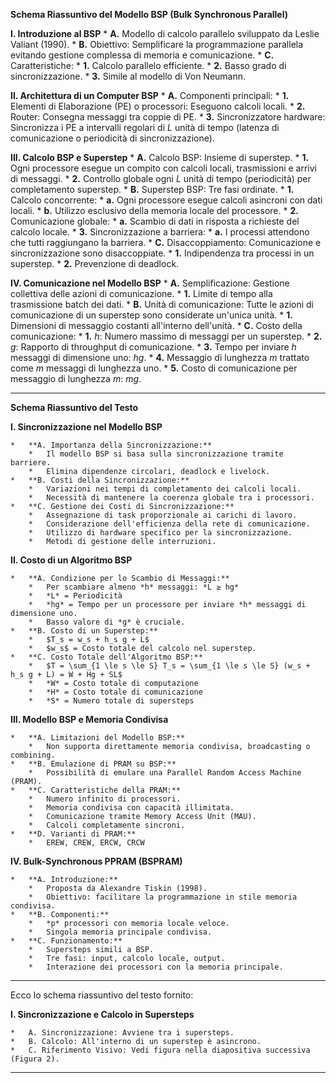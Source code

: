 
**Schema Riassuntivo del Modello BSP (Bulk Synchronous Parallel)**

**I. Introduzione al BSP**
    *   **A.** Modello di calcolo parallelo sviluppato da Leslie Valiant (1990).
    *   **B.** Obiettivo: Semplificare la programmazione parallela evitando gestione complessa di memoria e comunicazione.
    *   **C.** Caratteristiche:
        *   **1.** Calcolo parallelo efficiente.
        *   **2.** Basso grado di sincronizzazione.
        *   **3.** Simile al modello di Von Neumann.

**II. Architettura di un Computer BSP**
    *   **A.** Componenti principali:
        *   **1.** Elementi di Elaborazione (PE) o processori: Eseguono calcoli locali.
        *   **2.** Router: Consegna messaggi tra coppie di PE.
        *   **3.** Sincronizzatore hardware: Sincronizza i PE a intervalli regolari di *L* unità di tempo (latenza di comunicazione o periodicità di sincronizzazione).

**III. Calcolo BSP e Superstep**
    *   **A.** Calcolo BSP: Insieme di superstep.
        *   **1.** Ogni processore esegue un compito con calcoli locali, trasmissioni e arrivi di messaggi.
        *   **2.** Controllo globale ogni *L* unità di tempo (periodicità) per completamento superstep.
    *   **B.** Superstep BSP: Tre fasi ordinate.
        *   **1.** Calcolo concorrente:
            *   **a.** Ogni processore esegue calcoli asincroni con dati locali.
            *   **b.** Utilizzo esclusivo della memoria locale del processore.
        *   **2.** Comunicazione globale:
            *   **a.** Scambio di dati in risposta a richieste del calcolo locale.
        *   **3.** Sincronizzazione a barriera:
            *   **a.** I processi attendono che tutti raggiungano la barriera.
    *   **C.** Disaccoppiamento: Comunicazione e sincronizzazione sono disaccoppiate.
        *   **1.** Indipendenza tra processi in un superstep.
        *   **2.** Prevenzione di deadlock.

**IV. Comunicazione nel Modello BSP**
    *   **A.** Semplificazione: Gestione collettiva delle azioni di comunicazione.
        *   **1.** Limite di tempo alla trasmissione batch dei dati.
    *   **B.** Unità di comunicazione: Tutte le azioni di comunicazione di un superstep sono considerate un'unica unità.
        *   **1.** Dimensioni di messaggio costanti all'interno dell'unità.
    *   **C.** Costo della comunicazione:
        *   **1.** *h*: Numero massimo di messaggi per un superstep.
        *   **2.** *g*: Rapporto di throughput di comunicazione.
        *   **3.** Tempo per inviare *h* messaggi di dimensione uno: *hg*.
        *   **4.** Messaggio di lunghezza *m* trattato come *m* messaggi di lunghezza uno.
        *   **5.** Costo di comunicazione per messaggio di lunghezza *m*: *mg*.

---

**Schema Riassuntivo del Testo**

**I. Sincronizzazione nel Modello BSP**

    *   **A. Importanza della Sincronizzazione:**
        *   Il modello BSP si basa sulla sincronizzazione tramite barriere.
        *   Elimina dipendenze circolari, deadlock e livelock.
    *   **B. Costi della Sincronizzazione:**
        *   Variazioni nei tempi di completamento dei calcoli locali.
        *   Necessità di mantenere la coerenza globale tra i processori.
    *   **C. Gestione dei Costi di Sincronizzazione:**
        *   Assegnazione di task proporzionale ai carichi di lavoro.
        *   Considerazione dell'efficienza della rete di comunicazione.
        *   Utilizzo di hardware specifico per la sincronizzazione.
        *   Metodi di gestione delle interruzioni.

**II. Costo di un Algoritmo BSP**

    *   **A. Condizione per lo Scambio di Messaggi:**
        *   Per scambiare almeno *h* messaggi: *L ≥ hg*
        *   *L* = Periodicità
        *   *hg* = Tempo per un processore per inviare *h* messaggi di dimensione uno.
        *   Basso valore di *g* è cruciale.
    *   **B. Costo di un Superstep:**
        *   $T_s = w_s + h_s g + L$
        *   $w_s$ = Costo totale del calcolo nel superstep.
    *   **C. Costo Totale dell'Algoritmo BSP:**
        *   $T = \sum_{1 \le s \le S} T_s = \sum_{1 \le s \le S} (w_s + h_s g + L) = W + Hg + SL$
        *   *W* = Costo totale di computazione
        *   *H* = Costo totale di comunicazione
        *   *S* = Numero totale di supersteps

**III. Modello BSP e Memoria Condivisa**

    *   **A. Limitazioni del Modello BSP:**
        *   Non supporta direttamente memoria condivisa, broadcasting o combining.
    *   **B. Emulazione di PRAM su BSP:**
        *   Possibilità di emulare una Parallel Random Access Machine (PRAM).
    *   **C. Caratteristiche della PRAM:**
        *   Numero infinito di processori.
        *   Memoria condivisa con capacità illimitata.
        *   Comunicazione tramite Memory Access Unit (MAU).
        *   Calcoli completamente sincroni.
    *   **D. Varianti di PRAM:**
        *   EREW, CREW, ERCW, CRCW

**IV. Bulk-Synchronous PPRAM (BSPRAM)**

    *   **A. Introduzione:**
        *   Proposta da Alexandre Tiskin (1998).
        *   Obiettivo: facilitare la programmazione in stile memoria condivisa.
    *   **B. Componenti:**
        *   *p* processori con memoria locale veloce.
        *   Singola memoria principale condivisa.
    *   **C. Funzionamento:**
        *   Supersteps simili a BSP.
        *   Tre fasi: input, calcolo locale, output.
        *   Interazione dei processori con la memoria principale.

---

Ecco lo schema riassuntivo del testo fornito:

**I. Sincronizzazione e Calcolo in Supersteps**

    *   A. Sincronizzazione: Avviene tra i supersteps.
    *   B. Calcolo: All'interno di un superstep è asincrono.
    *   C. Riferimento Visivo: Vedi figura nella diapositiva successiva (Figura 2).

---
